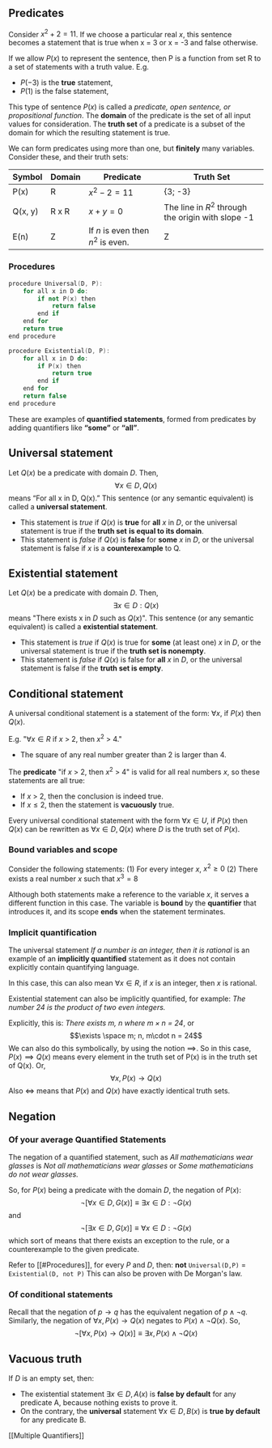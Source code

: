 ## Predicates

Consider $x^2 + 2 = 11$. 
If we choose a particular real $x$, this sentence becomes a statement that is true when x = 3 or x = -3 and false otherwise. 

If we allow $P(x)$ to represent the sentence, then P is a function from set R to a set of statements with a truth value. E.g.
- $P(-3)$ is the **true** statement,
- $P(1)$ is the false statement,

This type of sentence $P(x)$ is called a *predicate, open sentence, or propositional function*.
The **domain** of the predicate is the set of all input values for consideration.
The **truth set** of a predicate is a subset of the domain for which the resulting statement is true. 

We can form predicates using more than one, but **finitely** many variables. Consider these, and their truth sets: 

| Symbol  | Domain | Predicate                          | Truth Set                                          |
| ------- | ------ | ---------------------------------- | -------------------------------------------------- |
| P(x)    | R      | $x^2 - 2 = 11$                     | {3; -3}                                            |
| Q(x, y) | R x R  | $x + y = 0$                        | The line in $R^2$ through the origin with slope -1 |
| E(n)    | Z      | If $n$ is even then $n^2$ is even. | Z                                                  |

### Procedures
```cpp
procedure Universal(D, P): 
	for all x in D do: 
		if not P(x) then
			return false
		end if
	end for
	return true
end procedure

procedure Existential(D, P): 
	for all x in D do: 
		if P(x) then
			return true
		end if
	end for
	return false
end procedure
```

These are examples of **quantified statements**, formed from predicates by adding quantifiers like **“some”** or **“all”**.

## Universal statement
Let $Q(x)$ be a predicate with domain $D$. Then, 
$$\forall x \in D,Q(x)$$
means “For all x in D, Q(x).” This sentence (or any semantic equivalent) is called a **universal statement**.

- This statement is *true* if $Q(x)$ is **true** for **all** $x$ in $D$, or the universal statement is true if the **truth set** **is equal to its domain**.
- This statement is *false* if $Q(x)$ is **false** for **some** $x$ in $D$, or the universal statement is false if $x$ is a **counterexample** to Q. 

## Existential statement
Let $Q(x)$ be a predicate with domain $D$. Then, 
$$\exists x \in D: Q(x)$$
means "There exists x in $D$ such as $Q(x)$". This sentence (or any semantic equivalent) is called a **existential statement**.

- This statement is *true* if $Q(x)$ is true for **some** (at least one) $x$ in $D$, or the universal statement is true if the **truth set is nonempty**.
- This statement is *false* if $Q(x)$ is false for **all** $x$ in $D$, or the universal statement is false if the **truth set is empty**. 

## Conditional statement
A universal conditional statement is a statement of the form: $\forall x$, if $P(x)$ then $Q(x)$.

E.g. "$\forall x \in R$ if $x$ > 2, then $x^2$ > 4."
- The square of any real number greater than 2 is larger than 4. 

The **predicate** "if $x$ > 2, then $x^2$ > 4" is valid for all real numbers $x$, so these statements are all true: 
- If $x$ > 2, then the conclusion is indeed true. 
- If $x \leq 2$, then the statement is **vacuously** true.

Every universal conditional statement with the form $\forall x \in U$, if $P(x)$ then $Q(x)$ can be rewritten as $\forall x \in D, Q(x)$ where $D$ is the truth set of $P(x)$.
### Bound variables and scope
Consider the following statements: 
(1) For every integer $x$, $x^2 \geq 0$
(2) There exists a real number $x$ such that $x^3 = 8$

Although both statements make a reference to the variable $x$, it serves a different function in this case. The variable is **bound** by the **quantifier** that introduces it, and its scope **ends** when the statement terminates.

### Implicit quantification
The universal statement *If a number is an integer, then it is rational* is an example of an **implicitly quantified** statement as it does not contain explicitly contain quantifying language. 

In this case, this can also mean $\forall x \in R$, if $x$ is an integer, then $x$ is rational. 

Existential statement can also be implicitly quantified, for example: *The number 24 is the product of two even integers.*

Explicitly, this is: *There exists m, n where $m \times n$ = 24*, or $$\exists \space m; n, m\cdot n = 24$$
We can also do this symbolically, by using the notion $\implies$. So in this case, $P(x) \implies Q(x)$ means every element in the truth set of P(x) is in the truth set of Q(x). Or, $$\forall x, P(x) \rightarrow Q(x)$$
Also $\Longleftrightarrow$ means that $P(x)$ and $Q(x)$ have exactly identical truth sets.

## Negation

### Of your average Quantified Statements
The negation of a quantified statement, such as *All mathematicians wear glasses* is *Not all mathematicians wear glasses* or *Some mathematicians do not wear glasses.*

So, for $P(x)$ being a predicate with the domain $D$, the negation of $P(x)$: $$\lnot [\forall x \in D, G(x)] \equiv \exists x \in D: \lnot G(x)$$ and $$\lnot [\exists x \in D, G(x)] \equiv \forall x \in D: \lnot G(x)$$
which sort of means that there exists an exception to the rule, or a counterexample to the given predicate.

Refer to [[#Procedures]], for every $P$ and $D$, then: **not** `Universal(D,P)` = `Existential(D, not P)`
This can also be proven with De Morgan's law.

### Of conditional statements
Recall that the negation of $p \rightarrow q$ has the equivalent negation of $p \land \lnot q$. Similarly, the negation of $\forall x, P(x) \rightarrow Q(x)$ negates to $P(x) \land \lnot Q(x)$. So,
$$\lnot[\forall x, P(x) \rightarrow Q(x)] \equiv \exists x,P(x) \land \lnot Q(x)$$
## Vacuous truth
If $D$ is an empty set, then: 
- The existential statement $\exists x \in D, A(x)$ is **false by default** for any predicate A, because nothing exists to prove it.
- On the contrary, the **universal** statement $\forall x\in D, B(x)$ is **true by default** for any predicate B.

[[Multiple Quantifiers]]

